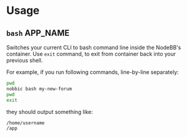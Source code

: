 Usage
=====

## `bash` APP_NAME

Switches your current CLI to bash command line inside the NodeBB's container.
Use `exit` command, to exit from container back into your previous shell.

For example, if you run following commands, line-by-line separately:

```sh
pwd
nobbic bash my-new-forum
pwd
exit
```

they should output something like:

```txt
/home/username
/app
```
